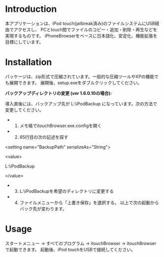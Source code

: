 # Introduction #
本アプリケーションは、iPod touch(jailbreak済み)のファイルシステムにUSB経由でアクセスし、
PCとtouch間でファイルのコピー・追加・削除・再生などを実現するものです。
iPhoneBrowserをベースに日本語化、安定化、機能拡張を目標にしています。

# Installation #
パッケージは、zip形式で圧縮されています。一般的な圧縮ツールやXPの機能でも展開できます。
展開後、setup.exeをダブルクリックしてください。

**バックアップディレクトリの変更 (ver 1.6.0.10の場合):**

導入直後には、バックアップ先が L:\iPodBackup になっています。次の方法で変更してください。
  * 1. メモ帳でitouchBrowser.exe.configを開く
  * 2. 65行目の次の記述を探す
> > 

&lt;setting name="BackupPath" serializeAs="String"&gt;


> > > 

&lt;value&gt;

L:\iPodBackup

&lt;/value&gt;


  * 3. L:\iPodBackupを希望のディレクトリに変更する
  * 4. ファイルメニューから「上書き保存」を選択する。
以上で次の起動からバック先が変わります。

# Usage #
スタートメニュー -> すべてのプログラム -> itouchBrowser -> itouchBrowser
で起動できます。
起動後、iPod touchをUSBで接続してください。